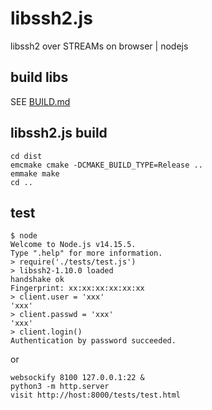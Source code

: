 # libssh2.js
libssh2 over STREAMs on browser | nodejs


## build libs

SEE [BUILD.md](https://github.com/routerplus/libssh2.js/blob/main/BUILD.md)

## libssh2.js build
	cd dist
	emcmake cmake -DCMAKE_BUILD_TYPE=Release ..
	emmake make
	cd ..

## test
	$ node 
	Welcome to Node.js v14.15.5.
	Type ".help" for more information.
	> require('./tests/test.js')
	> libssh2-1.10.0 loaded
	handshake ok
	Fingerprint: xx:xx:xx:xx:xx:xx
	> client.user = 'xxx'
	'xxx'
	> client.passwd = 'xxx'
	'xxx'
	> client.login()
	Authentication by password succeeded.

or
	
	websockify 8100 127.0.0.1:22 & 
	python3 -m http.server
	visit http://host:8000/tests/test.html 

